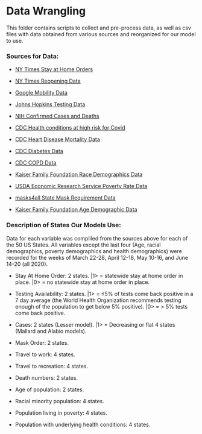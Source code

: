 # Data Wrangling

This folder contains scripts to collect and pre-process data, as well as csv files with data obtained from various sources and reorganized for our model to use.


### Sources for Data:
- [NY Times Stay at Home Orders](https://www.nytimes.com/interactive/2020/us/coronavirus-stay-at-home-order.html)

- [NY Times Reopening Data](https://www.nytimes.com/interactive/2020/us/states-reopen-map-coronavirus.html?auth=login-email&login=email)

- [Google Mobility Data](https://www.google.com/covid19/mobility/)

- [Johns Hopkins Testing Data](https://coronavirus.jhu.edu/testing/individual-states/florida)

- [NIH Confirmed Cases and Deaths](https://datascience.nih.gov/covid-19-open-access-resources)

- [CDC Health conditions at high risk for Covid](https://www.cdc.gov/mmwr/volumes/69/wr/mm6924e2.htm)
  
- [CDC Heart Disease Mortality Data](https://www.cdc.gov/nchs/pressroom/sosmap/heart_disease_mortality/heart_disease.htm)
  
- [CDC Diabetes Data](https://nccd.cdc.gov/Toolkit/DiabetesBurden/Prevalence)

- [CDC COPD Data](https://www.cdc.gov/copd/data.html)

- [Kaiser Family Foundation Race Demographics Data](https://www.kff.org/other/state-indicator/distribution-by-raceethnicity/?currentTimeframe=0&selectedDistributions=white&sortModel=%7B%22colId%22:%22Location%22,%22sort%22:%22asc%22%7D)

- [USDA Economic Research Service Poverty Rate Data](https://data.ers.usda.gov/reports.aspx?ID=17826)

- [masks4all State Mask Requirement Data](https://masks4all.co/what-states-require-masks/)

- [Kaiser Family Foundation Age Demographic Data](https://www.kff.org/other/state-indicator/distribution-by-age/?currentTimeframe=0&selectedDistributions=65&sortModel=%7B%22colId%22:%22Location%22,%22sort%22:%22asc%22%7D)


### Description of States Our Models Use:

Data for each variable was compliled from the sources above for each of the 50 US States. All variables except the last four (Age, racial demographics, poverty demographics and health demographics) were recorded for the weeks of March 22-28, April 12-18, May 10-16, and June 14-20 (all 2020).

- Stay At Home Order: 2 states. |1> = statewide stay at home order in place. |0> = no statewide stay at home order in place.

- Testing Availability: 2 states. |1> = ≤5% of tests come back positive in a 7 day average (the World Health Organization recommends testing enough of the      population to get below 5% positive). |0> = > 5% tests come back positive. 

- Cases: 2 states (Lesser model). |1> = Decreasing or flat 
         4 states (Mallard and Alabio models).

- Mask Order: 2 states.

- Travel to work: 4 states.

- Travel to recreation: 4 states.

- Death numbers: 2 states.

- Age of population: 2 states.

- Racial minority population: 4 states. 

- Population living in poverty: 4 states. 

- Population with underlying health conditions: 4 states.




